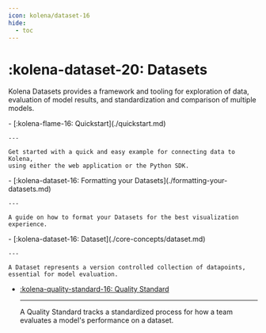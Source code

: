 ```yaml
---
icon: kolena/dataset-16
hide:
  - toc
---
```


# :kolena-dataset-20: Datasets

Kolena Datasets provides a framework and tooling for exploration of data, evaluation of model results, and
standardization and comparison of multiple models.

<div class="grid cards" markdown>
- [:kolena-flame-16: Quickstart](./quickstart.md)

    ---

    Get started with a quick and easy example for connecting data to Kolena,
    using either the web application or the Python SDK.
</div>

<div class="grid cards" markdown>
- [:kolena-dataset-16: Formatting your Datasets](./formatting-your-datasets.md)

    ---

    A guide on how to format your Datasets for the best visualization experience.
</div>

<div class="grid cards" markdown>
- [:kolena-dataset-16: Dataset](./core-concepts/dataset.md)

    ---

    A Dataset represents a version controlled collection of datapoints, essential for model evaluation.

- [:kolena-quality-standard-16: Quality Standard](./core-concepts/quality-standard.md)

    ---

    A Quality Standard tracks a standardized process for how a team evaluates a model's performance on a dataset.

</div>
